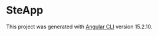# SteApp

This project was generated with [Angular CLI](https://github.com/angular/angular-cli) version 15.2.10.

##
